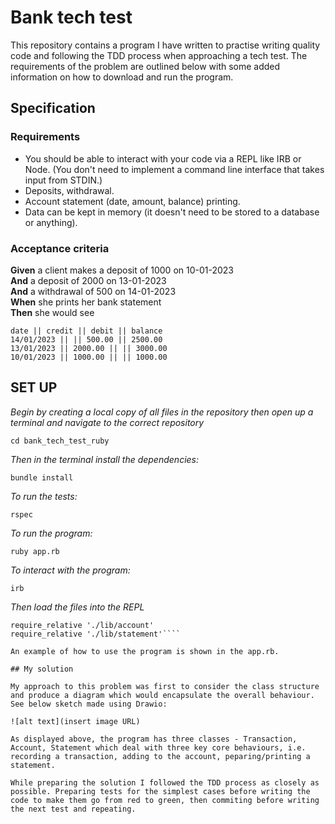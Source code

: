 # Bank tech test

This repository contains a program I have written to practise writing quality code and following the TDD process when approaching a tech test. The requirements of the problem are outlined below with some added information on how to download and run the program.

## Specification

### Requirements

* You should be able to interact with your code via a REPL like IRB or Node.  (You don't need to implement a command line interface that takes input from STDIN.)
* Deposits, withdrawal.
* Account statement (date, amount, balance) printing.
* Data can be kept in memory (it doesn't need to be stored to a database or anything).

### Acceptance criteria

**Given** a client makes a deposit of 1000 on 10-01-2023  
**And** a deposit of 2000 on 13-01-2023  
**And** a withdrawal of 500 on 14-01-2023  
**When** she prints her bank statement  
**Then** she would see

```
date || credit || debit || balance
14/01/2023 || || 500.00 || 2500.00
13/01/2023 || 2000.00 || || 3000.00
10/01/2023 || 1000.00 || || 1000.00
```

## SET UP

*Begin by creating a local copy of all files in the repository then open up a terminal and navigate to the correct repository*

````cd bank_tech_test_ruby````

*Then in the terminal install the dependencies:*

````bundle install````

*To run the tests:*

````rspec````

*To run the program:*

````ruby app.rb````

*To interact with the program:*

````irb````

*Then load the files into the REPL*

````require_relative './lib/transaction'
require_relative './lib/account'
require_relative './lib/statement'````

An example of how to use the program is shown in the app.rb. 

## My solution

My approach to this problem was first to consider the class structure and produce a diagram which would encapsulate the overall behaviour. See below sketch made using Drawio:

![alt text](insert image URL)

As displayed above, the program has three classes - Transaction, Account, Statement which deal with three key core behaviours, i.e. recording a transaction, adding to the account, peparing/printing a statement. 

While preparing the solution I followed the TDD process as closely as possible. Preparing tests for the simplest cases before writing the code to make them go from red to green, then commiting before writing the next test and repeating. 